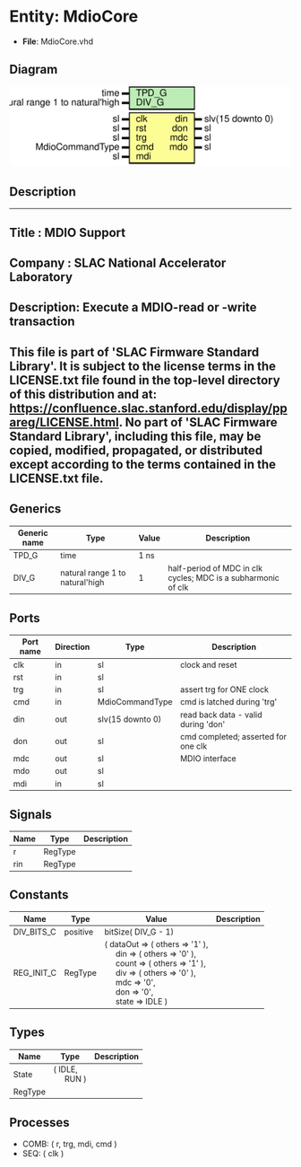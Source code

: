 # Entity: MdioCore

- **File**: MdioCore.vhd
## Diagram

![Diagram](MdioCore.svg "Diagram")
## Description

-----------------------------------------------------------------------------
 Title      : MDIO Support
-----------------------------------------------------------------------------
 Company    : SLAC National Accelerator Laboratory
-----------------------------------------------------------------------------
 Description: Execute a MDIO-read or -write transaction
-----------------------------------------------------------------------------
 This file is part of 'SLAC Firmware Standard Library'.
 It is subject to the license terms in the LICENSE.txt file found in the
 top-level directory of this distribution and at:
    https://confluence.slac.stanford.edu/display/ppareg/LICENSE.html.
 No part of 'SLAC Firmware Standard Library', including this file,
 may be copied, modified, propagated, or distributed except according to
 the terms contained in the LICENSE.txt file.
-----------------------------------------------------------------------------
## Generics

| Generic name | Type                            | Value | Description                                                    |
| ------------ | ------------------------------- | ----- | -------------------------------------------------------------- |
| TPD_G        | time                            | 1 ns  |                                                                |
| DIV_G        | natural range 1 to natural'high | 1     | half-period of MDC in clk cycles; MDC is a subharmonic of clk  |
## Ports

| Port name | Direction | Type             | Description                          |
| --------- | --------- | ---------------- | ------------------------------------ |
| clk       | in        | sl               | clock and reset                      |
| rst       | in        | sl               |                                      |
| trg       | in        | sl               |  assert trg for ONE clock            |
| cmd       | in        | MdioCommandType  |  cmd is latched during 'trg'         |
| din       | out       | slv(15 downto 0) |  read back data - valid during 'don' |
| don       | out       | sl               |  cmd completed; asserted for one clk |
| mdc       | out       | sl               | MDIO interface                       |
| mdo       | out       | sl               |                                      |
| mdi       | in        | sl               |                                      |
## Signals

| Name | Type    | Description |
| ---- | ------- | ----------- |
| r    | RegType |             |
| rin  | RegType |             |
## Constants

| Name       | Type     | Value                                                                                                                                                                                                                                                                                                                                                                                                                                      | Description |
| ---------- | -------- | ------------------------------------------------------------------------------------------------------------------------------------------------------------------------------------------------------------------------------------------------------------------------------------------------------------------------------------------------------------------------------------------------------------------------------------------ | ----------- |
| DIV_BITS_C | positive |  bitSize( DIV_G - 1)                                                                                                                                                                                                                                                                                                                                                                                                                       |             |
| REG_INIT_C | RegType  |  (      dataOut => ( others => '1' ),<br><span style="padding-left:20px">      din     => ( others => '0' ),<br><span style="padding-left:20px">      count   => ( others => '1' ),<br><span style="padding-left:20px">      div     => ( others => '0' ),<br><span style="padding-left:20px">      mdc     => '0',<br><span style="padding-left:20px">      don     => '0',<br><span style="padding-left:20px">      state   => IDLE    ) |             |
## Types

| Name    | Type                                               | Description |
| ------- | -------------------------------------------------- | ----------- |
| State   | ( IDLE,<br><span style="padding-left:20px"> RUN )  |             |
| RegType |                                                    |             |
## Processes
- COMB: ( r, trg, mdi, cmd )
- SEQ: ( clk )
